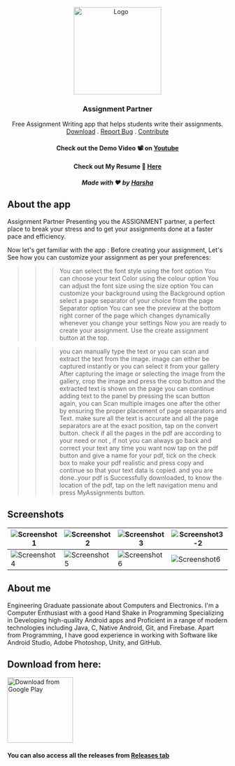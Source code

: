 <p align="center">
  <a href="#">
    <img src="https://user-images.githubusercontent.com/91326578/192229509-65574554-4063-4844-a164-ca18e858ff0b.jpg" alt="Logo" width="200" height="200">
  </a>
  <h3 align="center">Assignment Partner</h3>
  <p align="center">
    Free Assignment Writing app that helps students write their assignments.
   <br />
    <a href="https://play.google.com/store/apps/details?id=com.AppsbyHarsha.assignmentpartner">Download</a>
    .
    <a href="https://github.com/TejaHarsha29/AssignmentPartner/issues">Report Bug</a>
    .
   <a href="#contribution">Contribute</a>
  
  <h4 align="center">Check out the Demo Video 📽 on <a href="https://youtu.be/HQgSoXImdRo">Youtube</a></h3>
  <h4 align="center">Check out My Resume 📝 <a href="https://github.com/TejaHarsha29/jhub/files/9451340/Resume_tejaHarsha.pdf">Here</a></h3>
  <h5 align="center">Made with ❤️ by  <a href="https://github.com/TejaHarsha29">Harsha</a></h3>
  

  </p>
</p>


## About the app
Assignment Partner
Presenting you the ASSIGNMENT partner, a perfect place to break your stress and to get your assignments done at a faster pace and efficiency.

Now let's get  familiar with the app :
Before creating your assignment,  Let's See how you can customize your assignment as per your preferences:
>>>You can select the font style using the font option
>>>You can choose your text Color using the colour option
>>>You can adjust the font size using the size option
>>>You can customize your background using the Background option
>>>select a page separator of your choice from the page Separator option
You can see the preview at the bottom right corner of the page which changes dynamically whenever you change your settings
Now you are ready to create your assignment.
Use the create assignment button at the top.

>>>you can manually type the text or you can scan and extract the text from the image.  image can either be captured instantly or you can select it from your gallery
>>>After capturing the image or selecting the image from the gallery,  crop the image and press the crop button and the extracted text is shown on the page
>>>you can continue adding text to the panel by pressing the scan button again, you can Scan multiple images one after the other by ensuring the proper placement of page separators and Text.
>>>make sure all the text is accurate and all the page separators are at the exact position, tap on the convert button.
>>>check if all the pages in the pdf are according to your need or not ,  if not you can always go back and correct your text any time you want
>>>now tap on the pdf button and give a name for your pdf,  tick on the check box to make your pdf realistic and press copy and continue so that your text data is copied.
>>and you are done..your pdf is Successfully downloaded, to know the location of the pdf, tap on the left navigation menu and press MyAssignments button.


## Screenshots
|![Screenshot1](https://user-images.githubusercontent.com/91326578/187391524-6bc92263-f966-4a8a-bbb9-9d8d837e3dbd.jpeg)|![Screenshot2](https://user-images.githubusercontent.com/91326578/187391533-1677fed9-6c6b-43cb-bcc6-bda6a661fd10.jpeg)|![Screenshot3](https://user-images.githubusercontent.com/91326578/187391537-a75f6fd7-65f8-4829-bcd1-927e68030e0f.jpeg)|![Screenshot3-2](https://user-images.githubusercontent.com/91326578/187391541-22552860-8911-476a-8070-09fb0446e093.jpeg)|
|---|---|---|---|
|![Screenshot4](https://user-images.githubusercontent.com/91326578/187391545-e1bce4b4-864f-45e2-9e73-0bf873eee7be.jpeg)|![Screenshot5](https://user-images.githubusercontent.com/91326578/187391550-13de6287-ead8-480a-b91a-b1b830c58ddd.jpeg)|![Screenshot6](https://user-images.githubusercontent.com/91326578/187391553-0cbf8806-ce0c-4a74-95af-674f94f3c721.jpeg)|![Screenshot6](https://user-images.githubusercontent.com/91326578/187391558-44d2a5e1-84d3-4d79-97a5-70937372699e.jpeg)|

## About me
Engineering Graduate passionate about Computers and Electronics. I'm a Computer Enthusiast with a good Hand Shake in Programming Specializing in Developing high-quality Android apps and Proficient in a range of modern technologies including Java, C, Native Android, Git, and Firebase. Apart from Programming, I have good experience in working with Software like Android Studio, Adobe Photoshop, Unity, and GitHub.


## Download from here:

<a href='https://play.google.com/store/apps/details?id=com.AppsbyHarsha.assignmentpartner' target='_blank'>
    <img height='150' style='border:0px;height:150px;' src='https://play.google.com/intl/en_us/badges/static/images/badges/en_badge_web_generic.png' border='0' alt='Download from Google Play' />   </a>
 
<h4>You can also access all the releases from <a href="https://github.com/TejaHarsha29/AssignmentPartner/releases">Releases tab</a></h3>

